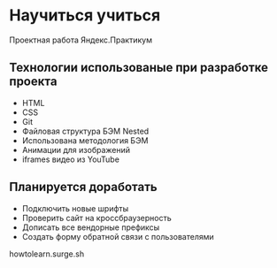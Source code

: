 #  Научиться учиться
Проектная работа Яндекс.Практикум


## Технологии использованые при разработке проекта
- HTML
- CSS
- Git
- Файловая структура БЭМ Nested
- Использована методология БЭМ
- Анимации для изображений
- iframes видео из YouTube

##  Планируется доработать
- Подключить новые шрифты
- Проверить сайт на кроссбраузерность
- Дописать все вендорные префиксы
- Создать форму обратной связи с пользователями

howtolearn.surge.sh




